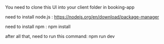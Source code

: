 You need to clone this UI into your client folder in booking-app

need to install node.js : https://nodejs.org/en/download/package-manager

need to install npm : npm install

after all that, need to run this command: npm run dev
